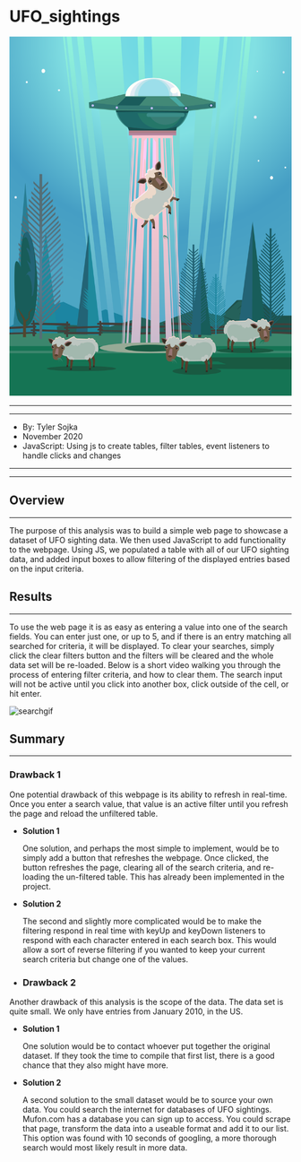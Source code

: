 # UFO_sightings

![surfsup](static/images/vectorstock_13480094.png)
*****
*****

* By: Tyler Sojka
* November 2020
* JavaScript: Using js to create tables, filter tables, event listeners to handle clicks and changes
  
*****
*****

## Overview

*****

The purpose of this analysis was to build a simple web page to showcase a dataset of UFO sighting data. We then used JavaScript to add functionality to the webpage. Using JS, we populated a table with all of our UFO sighting data, and added input boxes to allow filtering of the displayed entries based on the input criteria.

## Results

*****

To use the web page it is as easy as entering a value into one of the search fields. You can enter just one, or up to 5, and if there is an entry matching all searched for criteria, it will be displayed. To clear your searches, simply click the clear filters button and the filters will be cleared and the whole data set will be re-loaded. Below is a short video walking you through the process of entering filter criteria, and how to clear them. The search input will not be active until you click into another box, click outside of the cell, or hit enter.

![searchgif](static/images/ufo_screen_recording.gif)

## Summary

*****

### Drawback 1

One potential drawback of this webpage is its ability to refresh in real-time. Once you enter a search value, that value is an active filter until you refresh the page and reload the unfiltered table.

* **Solution 1**
  
  One solution, and perhaps the most simple to implement, would be to simply add a button that refreshes the webpage. Once clicked, the button refreshes the page, clearing all of the search criteria, and re-loading the un-filtered table. This has already been implemented in the project.

* **Solution 2**
  
  The second and slightly more complicated would be to make the filtering respond in real time with keyUp and keyDown listeners to respond with each character entered in each search box. This would allow a sort of reverse filtering if you wanted to keep your current search criteria but change one of the values.

* ### Drawback 2

Another drawback of this analysis is the scope of the data. The data set is quite small. We only have entries from January 2010, in the US.

* **Solution 1**

    One solution would be to contact whoever put together the original dataset. If they took the time to compile that first list, there is a good chance that they also might have more.

* **Solution 2**
  
    A second solution to the small dataset would be to source your own data. You could search the internet for databases of UFO sightings. Mufon.com has a database you can sign up to access. You could scrape that page, transform the data into a useable format and add it to our list. This option was found with 10 seconds of googling, a more thorough search would most likely result in more data.
